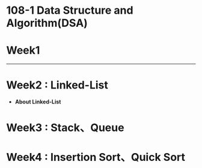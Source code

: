 # 108-1 Data Structure and Algorithm(DSA)
# Week1
****

# Week2 : Linked-List
* **About Linked-List**




# Week3 : Stack、Queue


# Week4 : Insertion Sort、Quick Sort
